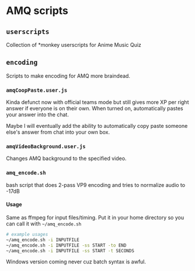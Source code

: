 # AMQ scripts

## `userscripts`

Collection of \*monkey userscripts for Anime Music Quiz

## `encoding`

Scripts to make encoding for AMQ more braindead.

### `amqCoopPaste.user.js`

Kinda defunct now with official teams mode but still gives more XP per right answer if everyone is on their own.
When turned on, automatically pastes your answer into the chat.

Maybe I will eventually add the ability to automatically copy paste someone else's answer from chat into your own box.

### `amqVideoBackground.user.js`

Changes AMQ background to the specified video.

### `amq_encode.sh`

bash script that does 2-pass VP9 encoding and tries to normalize audio to -17dB

#### Usage

Same as ffmpeg for input files/timing. Put it in your home directory so you can call it with `~/amq_encode.sh`

```bash
# example usages
~/amq_encode.sh -i INPUTFILE
~/amq_encode.sh -i INPUTFILE -ss START -to END
~/amq_encode.sh -i INPUTFILE -ss START -t SECONDS
```

Windows version coming never cuz batch syntax is awful.